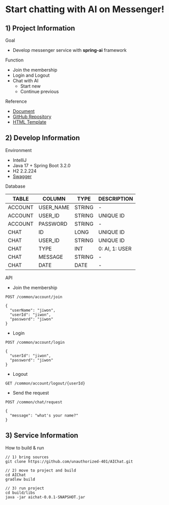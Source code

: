# Start chatting with AI on Messenger!

## 1) Project Information

Goal
- Develop messenger service with **spring-ai** framework

Function
- Join the membership
- Login and Logout
- Chat with AI
  - Start new
  - Continue previous

Reference
- [Document](https://docs.spring.io/spring-ai/reference/index.html)
- [GitHub Repository](https://github.com/spring-projects/spring-ai)
- [HTML Template](https://www.bootdey.com/snippets/view/animated-chat-window#html)


## 2) Develop Information

Environment
- IntelliJ
- Java 17 + Spring Boot 3.2.0
- H2 2.2.224
- [Swagger](localhost:8080/swagger-ui.html)

Database

|TABLE|COLUMN|TYPE|DESCRIPTION|
|-----|------|----|-----------|
|ACCOUNT|USER_NAME|STRING|-|
|ACCOUNT|USER_ID|STRING|UNIQUE ID|
|ACCOUNT|PASSWORD|STRING|-|
|CHAT|ID|LONG|UNIQUE ID|
|CHAT|USER_ID|STRING|UNIQUE ID|
|CHAT|TYPE|INT|0: AI, 1: USER|
|CHAT|MESSAGE|STRING|-|
|CHAT|DATE|DATE|-|

API
- Join the membership
```
POST /common/account/join

{
  "userName": "jiwon",
  "userId": "jiwon",
  "password": "jiwon"
}
```

- Login
```
POST /common/account/login

{
  "userId": "jiwon",
  "password": "jiwon"
}
```

- Logout
```
GET /common/account/logout/{userId}
```

- Send the request
```
POST /common/chat/request

{
  "message": "what's your name?"
}
```


## 3) Service Information

How to build & run
```
// 1) bring sources
git clone https://github.com/unauthorized-401/AIChat.git

// 2) move to project and build
cd AIChat
gradlew build

// 3) run project
cd build/libs
java -jar aichat-0.0.1-SNAPSHOT.jar
```